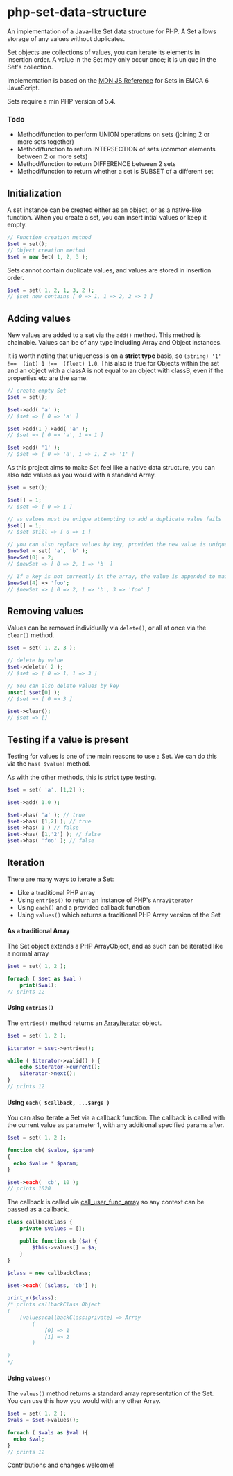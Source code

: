 # php-set-data-structure
An implementation of a Java-like Set data structure for PHP. A Set allows storage of any values without duplicates.

Set objects are collections of values, you can iterate its elements in insertion order. A value in the Set may only occur once; it is unique in the Set's collection. 

Implementation is based on the [MDN JS Reference](https://developer.mozilla.org/en/docs/Web/JavaScript/Reference/Global_Objects/Set) for Sets in EMCA 6 JavaScript.

Sets require a min PHP version of 5.4.

### Todo
* Method/function to perform UNION operations on sets (joining 2 or more sets together)
* Method/function to return INTERSECTION of sets (common elements between 2 or more sets)
* Method/function to return DIFFERENCE between 2 sets
* Method/function to return whether a set is  SUBSET of a different set

## Initialization
A set instance can be created either as an object, or as a native-like function. When you create a set, you can insert intial values or keep it empty.
````php
// Function creation method
$set = set();
// Object creation method
$set = new Set( 1, 2, 3 );
````

Sets cannot contain duplicate values, and values are stored in insertion order.
```` php
$set = set( 1, 2, 1, 3, 2 );
// $set now contains [ 0 => 1, 1 => 2, 2 => 3 ]
````

## Adding values
New values are added to a set via the `add()` method. This method is chainable. Values can be of any type including Array and Object instances.

It is worth noting that uniqueness is on a **strict type** basis, so `(string) '1' !==  (int) 1 !==  (float) 1.0`. This also is true for Objects within the set and an object with a classA is not equal to an object with classB, even if the properties etc are the same.
```` php
// create empty Set
$set = set(); 

$set->add( 'a' );
// $set => [ 0 => 'a' ]

$set->add(1 )->add( 'a' );
// $set => [ 0 => 'a', 1 => 1 ]

$set->add( '1' );
// $set => [ 0 => 'a', 1 => 1, 2 => '1' ]
````
As this project aims to make Set feel like a native data structure, you can also add values as you would with a standard Array.
```` php
$set = set();

$set[] = 1;
// $set => [ 0 => 1 ]

// as values must be unique attempting to add a duplicate value fails
$set[] = 1;
// $set still => [ 0 => 1 ]

// you can also replace values by key, provided the new value is unique
$newSet = set( 'a', 'b' );
$newSet[0] = 2;
// $newSet => [ 0 => 2, 1 => 'b' ]

// If a key is not currently in the array, the value is appended to maintain insertion order
$newSet[4] => 'foo';
// $newSet => [ 0 => 2, 1 => 'b', 3 => 'foo' ]
````
## Removing values
Values can be removed individually via `delete()`, or all at once via the `clear()` method.
```` php
$set = set( 1, 2, 3 );

// delete by value
$set->delete( 2 );
// $set => [ 0 => 1, 1 => 3 ]

// You can also delete values by key
unset( $set[0] );
// $set => [ 0 => 3 ]

$set->clear();
// $set => []
````

## Testing if a value is present
Testing for values is one of the main reasons to use a Set. We can do this via the `has( $value)` method.

As with the other methods, this is strict type testing.

```` php
$set = set( 'a', [1,2] );

$set->add( 1.0 );

$set->has( 'a' ); // true
$set->has( [1,2] ); // true
$set->has( 1 ) // false
$set->has( [1,'2'] ); // false
$set->has( 'foo' ); // false
````

## Iteration
There are many ways to iterate a Set:
* Like a traditional PHP array
* Using `entries()` to return an instance of PHP's `ArrayIterator`
* Using `each()` and a provided callback function
* Using `values()` which returns a traditional PHP Array version of the Set

#### As a traditional Array
The Set object extends a PHP ArrayObject, and as such can be iterated like a normal array
```` php
$set = set( 1, 2 );

foreach ( $set as $val )
    print($val);
// prints 12
````

#### Using `entries()`
The `entries()` method returns an [ArrayIterator](http://php.net/manual/en/class.arrayiterator.php) object.
```` php
$set = set( 1, 2 );

$iterator = $set->entries();

while ( $iterator->valid() ) {
    echo $iterator->current();
    $iterator->next();
}
// prints 12
````

#### Using `each( $callback, ...$args )`
You can also iterate a Set via a callback function. The callback is called with the current value as parameter 1, with any additional specified params after.

```` php
$set = set( 1, 2 );

function cb( $value, $param)
{
  echo $value * $param;
}

$set->each( 'cb', 10 );
// prints 1020
````
The callback is called via [call_user_func_array](http://php.net/manual/en/function.call-user-func-array.php) so any context can be passed as a callback.
```` php
class callbackClass {
    private $values = [];

    public function cb ($a) {
        $this->values[] = $a;
    }
}

$class = new callbackClass;

$set->each( [$class, 'cb'] );

print_r($class);
/* prints callbackClass Object
(
    [values:callbackClass:private] => Array
        (
            [0] => 1
            [1] => 2
        )

)
*/
````

#### Using `values()`
The `values()` method returns a standard array representation of the Set. You can use this how you would with any other Array.
```` php
$set = set( 1, 2 );
$vals = $set->values();

foreach ( $vals as $val ){
  echo $val;
}
// prints 12
````

Contributions and changes welcome!
